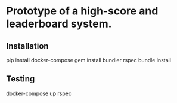 # Prototype of a high-score and leaderboard system.

## Installation
pip install docker-compose
gem install bundler rspec
bundle install

## Testing
docker-compose up
rspec

